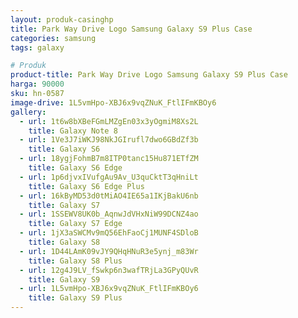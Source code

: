 ```yaml
---
layout: produk-casinghp
title: Park Way Drive Logo Samsung Galaxy S9 Plus Case
categories: samsung
tags: galaxy

# Produk
product-title: Park Way Drive Logo Samsung Galaxy S9 Plus Case
harga: 90000
sku: hn-0587
image-drive: 1L5vmHpo-XBJ6x9vqZNuK_FtlIFmKBOy6
gallery:
  - url: 1t6w8bXBeFGmLMZgEn03x3yOgmiM8Xs2L
    title: Galaxy Note 8
  - url: 1Ve3J7iWKJ98NkJGIrufl7dwo6GBdZf3b
    title: Galaxy S6
  - url: 18ygjFohmB7m8ITP0tanc15Hu871ETfZM
    title: Galaxy S6 Edge
  - url: 1p6djvxIVufgAu9Av_U3quCktT3qHniLt
    title: Galaxy S6 Edge Plus
  - url: 16kByMD53d0tMiAO4IE65a1IKjBakU6nb
    title: Galaxy S7
  - url: 1SSEWV8UK0b_AqnwJdVHxNiW99DCNZ4ao
    title: Galaxy S7 Edge
  - url: 1jX3aSWCMv9mQ56EhFaoCj1MUNF4SDloB
    title: Galaxy S8
  - url: 1D44LAmK09vJY9QHqHNuR3e5ynj_m83Wr
    title: Galaxy S8 Plus
  - url: 12g4J9LV_fSwkp6n3wafTRjLa3GPyQUvR
    title: Galaxy S9
  - url: 1L5vmHpo-XBJ6x9vqZNuK_FtlIFmKBOy6
    title: Galaxy S9 Plus
---
```

